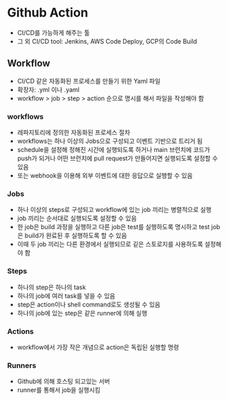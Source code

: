 # Github Action
- CI/CD를 가능하게 해주는 툴
- 그 외 CI/CD tool: Jenkins, AWS Code Deploy, GCP의 Code Build

## Workflow
- CI/CD 같은 자동화된 프로세스를 만들기 위한 Yaml 파일
- 확장자: .yml 이나 .yaml
- workflow > job > step > action 순으로 명시를 해서 파일을 작성해야 함

### workflows
- 레파지토리에 정의한 자동화된 프로세스 절차
- workflows는 하나 이상의 Jobs으로 구성되고 이벤트 기반으로 트리거 됨
- schedule을 설정해 정해진 시간에 실행되도록 하거나 main 브런치에 코드가 push가 되거나 
어떤 브런치에 pull request가 만들어지면 실행되도록 설정할 수 있음
- 또는 webhook을 이용해 외부 이벤트에 대한 응답으로 실행할 수 있음

### Jobs
- 하나 이상의 steps로 구성되고 workflow에 있는 job 끼리는 병렬적으로 실행
- job 끼리는 순서대로 실행되도록 설정할 수 있음
- 한 job은 build 과정을 실행하고 다른 job은 test를 실행하도록 명시하고 test job은 build가 완료된 후 실행하도록 할 수 있음
- 이때 두 job 끼리는 다른 환경에서 실행되므로 깉은 스토로지를 사용하도록 설정해야 함

### Steps
- 하나의 step은 하나의 task
- 하나의 job에 여러 task를 넣을 수 있음
- step은 action이나 shell command로도 생성될 수 있음
- 하나의 job에 있는 step은 같은 runner에 의해 실행

### Actions
- workflow에서 가장 작은 개념으로 action은 독립된 실행할 명령

### Runners
- Github에 의해 호스팅 되고있는 서버
- runner를 통해서 job을 실행시킴
